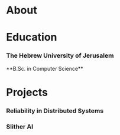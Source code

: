 <h1> About </h1>
<h1> Education </h1>
<h3> The Hebrew University of Jerusalem</h3>  
**B.Sc. in Computer Science**
<h1> Projects </h1>
<h3> Reliability in Distributed Systems</h3>
<h3> Slither AI </h3>

